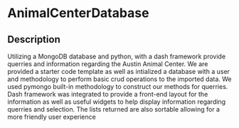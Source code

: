 # AnimalCenterDatabase
[](/dashboard.png)

## Description

Utilizing a MongoDB database and python, with a dash framework provide querries and information regarding the Austin Animal Center. We are provided a starter code template as well as intialized a database with a user and methodology to perform basic crud operations to the imported data. We used pymongo built-in methodology to construct our methods for querries. Dash framework was integrated to provide a front-end layout for the information as well as useful widgets to help display information regarding querries and selection. The lists returned are also sortable allowing for a more friendly user experience
